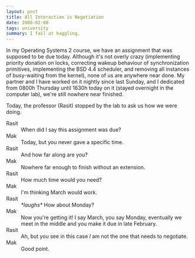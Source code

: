 ```yaml
---
layout: post
title: All Interaction is Negotiation
date: 2008-02-08
tags: university
summary: I fail at haggling.
---
```


In my Operating Systems 2 course, we have an assignment that was supposed to be
due today. Although it's not overly crazy (implementing priority donation on
locks, correcting wakeup behaviour of synchronization primitives, implementing
the BSD 4.4 scheduler, and removing all instances of busy-waiting from the
kernel), none of us are anywhere near done. My partner and I have worked on it
nightly since last Sunday, and I dedicated from 0800h Thursday until 1630h today
on it (stayed overnight in the computer lab), we're still nowhere near finished.

Today, the professor (Rasit) stopped by the lab to ask us how we were doing.

<dl class="dl-horizontal">
  <dt>Rasit</dt><dd>When did I say this assignment was due?</dd>
  <dt>Mak</dt><dd>Today, but you never gave a specific time.</dd>
  <dt>Rasit</dt><dd>And how far along are you?</dd>
  <dt>Mak</dt><dd>Nowhere far enough to finish without an extension.</dd>
  <dt>Rasit</dt><dd>How much time would you need?</dd>
  <dt>Mak</dt><dd>I'm thinking March would work.</dd>
  <dt>Rasit</dt><dd><em>*laughs*</em> How about Monday?</dd>
  <dt>Mak</dt><dd>Now you're getting it! I say March, you say Monday, eventually we meet in the middle and you make it due in late February.</dd>
  <dt>Rasit</dt><dd>Ah, but you see in this case <em>I</em> am not the one that needs to negotiate.</dd>
  <dt>Mak</dt><dd>Good point.</dd>
</dl>
